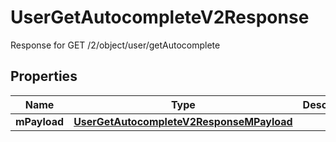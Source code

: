 

# UserGetAutocompleteV2Response

Response for GET /2/object/user/getAutocomplete

## Properties

| Name | Type | Description | Notes |
|------------ | ------------- | ------------- | -------------|
|**mPayload** | [**UserGetAutocompleteV2ResponseMPayload**](UserGetAutocompleteV2ResponseMPayload.md) |  |  |



